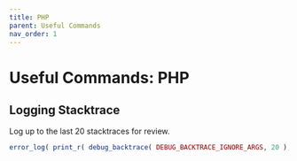 ```yaml
---
title: PHP
parent: Useful Commands
nav_order: 1
---
```


# Useful Commands: PHP

## Logging Stacktrace
Log up to the last 20 stacktraces for review.
```php
error_log( print_r( debug_backtrace( DEBUG_BACKTRACE_IGNORE_ARGS, 20 ), true ) );
```